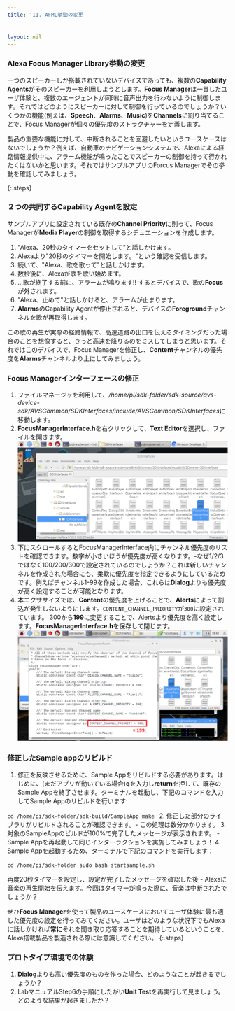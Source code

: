 ```yaml
---
title: '11. AFML挙動の変更'


layout: nil
---
```


### Alexa Focus Manager Library挙動の変更
一つのスピーカーしか搭載されていないデバイスであっても、複数の**Capability Agents**がそのスピーカーを利用しようとします。**Focus Manager**は一貫したユーザ体験と、複数のエージェントが同時に音声出力を行わないように制御します。それではどのようにスピーカーに対して制御を行っているのでしょうか？いくつかの機能(例えば、**Speech**、**Alarms**、**Music**)を**Channels**に割り当てることで、Focus Managerが個々の優先度のストラクチャーを定義します。

製品の重要な機能に対して、中断されることを回避したいというユースケースはないでしょうか？例えば、自動車のナビゲーションシステムで、Alexaによる経路情報提供中に、アラーム機能が鳴ったことでスピーカーの制御を持って行かれたくはないかと思います。それではサンプルアプリのForcus Managerでその挙動を確認してみましょう。

{:.steps}
### ２つの共同するCapability Agentを設定

サンプルアプリに設定されている既存の**Channel Priority**に則って、Focus Managerが**Media Player**の制御を取得するシチュエーションを作成します。

1. "Alexa、20秒のタイマーをセットして"と話しかけます。
2. Alexaより"20秒のタイマーを開始します。"という確認を受信します。
3. 続いて、"Alexa、歌を歌って"と話しかけます。
4. 数秒後に、Alexaが歌を歌い始めます。
5. ...歌が終了する前に、アラームが鳴ります!! するとデバイスで、歌の**Focus**が外されます。
6. "Alexa、止めて"と話しかけると、アラームが止まります。
7. **Alarms**のCapability Agentが停止されると、デバイスの**Foreground**チャンネルを歌が再取得します。

この歌の再生が実際の経路情報で、高速道路の出口を伝えるタイミングだった場合のことを想像すると、きっと高速を降りるのをミスしてしまうと思います。それではこのデバイスで、Focus Managerを修正し、**Content**チャンネルの優先度を**Alarms**チャンネルより上にしてみましょう。


### Focus Managerインターフェースの修正

1. ファイルマネージャを利用して、*/home/pi/sdk-folder/sdk-source/avs-device-sdk/AVSCommon/SDKInterfaces/include/AVSCommon/SDKInterfaces*に移動します。
2. **FocusManagerInterface.h**を右クリックして、**Text Editor**を選択し、ファイルを開きます。
![FM_location](../assets/IntelFocusManagerLocation.png)
3. 下にスクロールするとFocusManagerInterface内にチャンネル優先度のリストを確認できます。数字が小さいほうが優先度が高くなります。-なぜ1/2/3ではなく100/200/300で設定されているのでしょうか？これは新しいチャンネルを作成された場合にも、柔軟に優先度を指定できるようにしているためです。例えばチャンネル1-99を作成した場合、これらは**Dialog**よりも優先度が高く設定することが可能となります。
4. 本エクササイズでは、**Content**の優先度を上げることで、**Alerts**によって割込が発生しないようにします。`CONTENT_CHANNEL_PRIORITY`が`300`に設定されています。 300から**199**に変更することで、Alertsより優先度を高く設定します。**FocusManagerInterface.h**を保存して閉じます。
![FM_mod](../assets/focusManager.png)
  


### 修正したSample appのリビルド

1. 修正を反映させるために、Sample Appをリビルドする必要があります。はじめに、(まだアプリが動いている場合)**q**を入力し**return**を押して、既存のSample Appを終了させます。ターミナルを起動し、下記のコマンドを入力してSample Appのリビルドを行います:

`cd /home/pi/sdk-folder/sdk-build/SampleApp
make
`
2. 修正した部分のライブラリがリビルドされることが確認できます。- この処理は数分かかります。
3. 対象のSampleAppのビルドが100%で完了したメッセージが表示されます。 - Sample Appを再起動して同じインターラクションを実施してみましょう！
4. Sample Appを起動するため、ターミナルで下記のコマンドを実行します：

`cd /home/pi/sdk-folder
sudo bash startsample.sh
`

再度20秒タイマーを設定し、設定が完了したメッセージを確認した後 - Alexaに音楽の再生開始を伝えます。今回はタイマーが鳴った際に、音楽は中断されたでしょうか？

ぜひ**Focus Manager**を使って製品のユースケースにおいてユーザ体験に最も適した優先度の設定を行ってみてください。ユーザはどのような状況下でもAlexaに話しかければ**常に**それを聞き取り応答することを期待しているということを、Alexa搭載製品を製造される際には意識してください。
{:.steps}

### プロトタイプ環境での体験
1. **Dialog**よりも高い優先度のものを作った場合、どのようなことが起きるでしょうか？
2. LabマニュアルStep6の手順にしたがい**Unit Test**を再実行して見ましょう。どのような結果が起きましたか？
